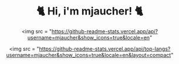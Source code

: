 <div align = "center"> 
  
  <h1>
    🐈 Hi, i'm mjaucher! 🐈
  </h1> 
  
  <img 
       src = "https://github-readme-stats.vercel.app/api?username=mjaucher&show_icons=true&locale=en"
  >
  
  <img 
       src = "https://github-readme-stats.vercel.app/api/top-langs?username=mjaucher&show_icons=true&locale=en&layout=compact"
  >
</div>
